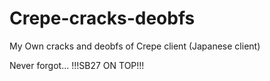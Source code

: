 # Crepe-cracks-deobfs
My Own cracks and deobfs of Crepe client (Japanese client)

Never forgot... !!!SB27 ON TOP!!!
